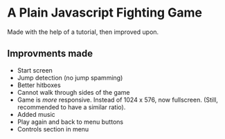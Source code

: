 # A Plain Javascript Fighting Game
Made with the help of a tutorial, then improved upon.

## Improvments made
- Start screen 
- Jump detection (no jump spamming) 
- Better hitboxes 
- Cannot walk through sides of the game
- Game is *more* responsive. Instead of 1024 x 576, now fullscreen. (Still, recommended to have a similar ratio). 
- Added music 
- Play again and back to menu buttons
- Controls section in menu
